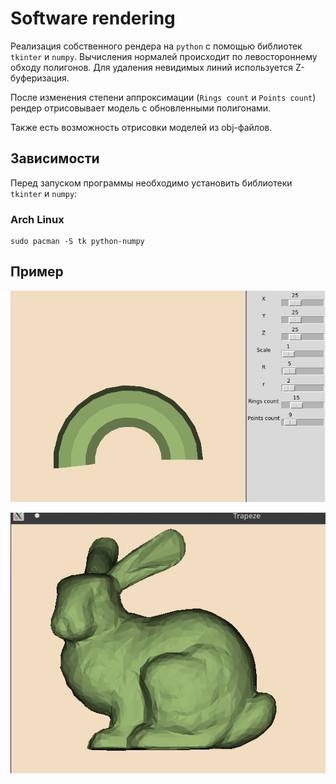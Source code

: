 # Software rendering #

Реализация собственного рендера на `python` с помощью библиотек `tkinter` и `numpy`.
Вычисления нормалей происходит по левостороннему обходу полигонов. Для удаления невидимых линий используется Z-буферизация.

После изменения степени аппроксимации (`Rings count` и `Points count`)  рендер отрисовывает модель с обновленными полигонами. 

Также есть возможность отрисовки моделей из obj-файлов.
## Зависимости ##
Перед запуском программы необходимо установить библиотеки `tkinter` и `numpy`:

### Arch Linux ###

```
sudo pacman -S tk python-numpy
```

## Пример ##
![alt text](pictures/hoursehoe.gif)

![alt text](pictures/software_bunny.gif)
